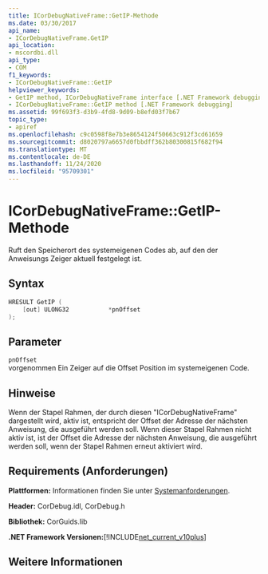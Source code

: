 ```yaml
---
title: ICorDebugNativeFrame::GetIP-Methode
ms.date: 03/30/2017
api_name:
- ICorDebugNativeFrame.GetIP
api_location:
- mscordbi.dll
api_type:
- COM
f1_keywords:
- ICorDebugNativeFrame::GetIP
helpviewer_keywords:
- GetIP method, ICorDebugNativeFrame interface [.NET Framework debugging]
- ICorDebugNativeFrame::GetIP method [.NET Framework debugging]
ms.assetid: 99f693f3-d3b9-4fd8-9d09-b8efd03f7b67
topic_type:
- apiref
ms.openlocfilehash: c9c0598f8e7b3e8654124f50663c912f3cd61659
ms.sourcegitcommit: d8020797a6657d0fbbdff362b80300815f682f94
ms.translationtype: MT
ms.contentlocale: de-DE
ms.lasthandoff: 11/24/2020
ms.locfileid: "95709301"
---
```

# <a name="icordebugnativeframegetip-method"></a>ICorDebugNativeFrame::GetIP-Methode

Ruft den Speicherort des systemeigenen Codes ab, auf den der Anweisungs Zeiger aktuell festgelegt ist.  
  
## <a name="syntax"></a>Syntax  
  
```cpp  
HRESULT GetIP (  
    [out] ULONG32           *pnOffset  
);  
```  
  
## <a name="parameters"></a>Parameter  

 `pnOffset`  
 vorgenommen Ein Zeiger auf die Offset Position im systemeigenen Code.  
  
## <a name="remarks"></a>Hinweise  

 Wenn der Stapel Rahmen, der durch diesen "ICorDebugNativeFrame" dargestellt wird, aktiv ist, entspricht der Offset der Adresse der nächsten Anweisung, die ausgeführt werden soll. Wenn dieser Stapel Rahmen nicht aktiv ist, ist der Offset die Adresse der nächsten Anweisung, die ausgeführt werden soll, wenn der Stapel Rahmen erneut aktiviert wird.  
  
## <a name="requirements"></a>Requirements (Anforderungen)  

 **Plattformen:** Informationen finden Sie unter [Systemanforderungen](../../get-started/system-requirements.md).  
  
 **Header:** CorDebug.idl, CorDebug.h  
  
 **Bibliothek:** CorGuids.lib  
  
 **.NET Framework Versionen:**[!INCLUDE[net_current_v10plus](../../../../includes/net-current-v10plus-md.md)]  
  
## <a name="see-also"></a>Weitere Informationen
